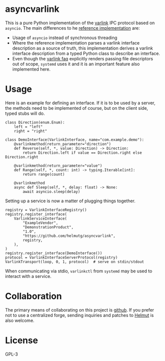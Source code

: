 asyncvarlink
============

This is a pure Python implementation of the [varlink](https://varlink.org) IPC
protocol based on `asyncio`. The main differences to he [reference
implementation](https://github.com/varlink/python) are:

 * Usage of `asyncio` instead of synchronous threading
 * Where the reference implementation parses a varlink interface description
   as a source of truth, this implementation derives a varlink interface
   description from a typed Python class to describe an interface.
 * Even though the [varlink faq](https://varlink.org/FAQ) explicitly renders
   passing file descriptors out of scope, `systemd` uses it and it is an
   important feature also implemented here.

Usage
=====

Here is an example for defining an interface. If it is to be used by a server,
the methods need to be implemented of course, but on the client side, typed
stubs will do.

    class Direction(enum.Enum):
        left = "left"
        right = "right"

    class DemoInterface(VarlinkInterface, name="com.example.demo"):
        @varlinkmethod(return_parameter="direction")
        def Reverse(self, *, value: Direction) -> Direction:
            return Direction.left if value == Direction.right else Direction.right

        @varlinkmethod(return_parameter="value")
        def Range(self, *, count: int) -> typing.Iterable[int]:
            return range(count)

        @varlinkmethod
        async def Sleep(self, *, delay: float) -> None:
            await asyncio.sleep(delay)

Setting up a service is now a matter of plugging things together.

    registry = VarlinkInterfaceRegistry()
    registry.register_interface(
        VarlinkServiceInterface(
            "ExampleVendor",
            "DemonstrationProduct",
            "1.0",
            "https://github.com/helmutg/asyncvarlink",
            registry,
        ),
    )
    registry.register_interface(DemoInterface())
    protocol = VarlinkInterfaceServerProtocol(registry)
    VarlinkTransport(loop, 0, 1, protocol)  # serve on stdin/stdout

When communicating via stdio, `varlinkctl` from `systemd` may be used to
interact with a service.

Collaboration
=============

The primary means of collaborating on this project is
[github](https://github.com/helmutg/asyncvarlink). If you prefer not to use a
centralized forge, sending inquiries and patches to
[Helmut](mailto:helmut@subdivi.de?Subject=asyncvarlink) is also welcome.

License
=======

GPL-3
